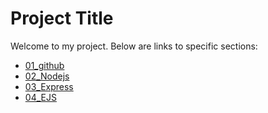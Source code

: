# Project Title

Welcome to my project. Below are links to specific sections:

- [01_github ](01_github/README.md)
- [02_Nodejs ](02_Nodejs/README.md)
- [03_Express ](03_Express/README.md)
- [04_EJS ](04_EJS/README.md)
